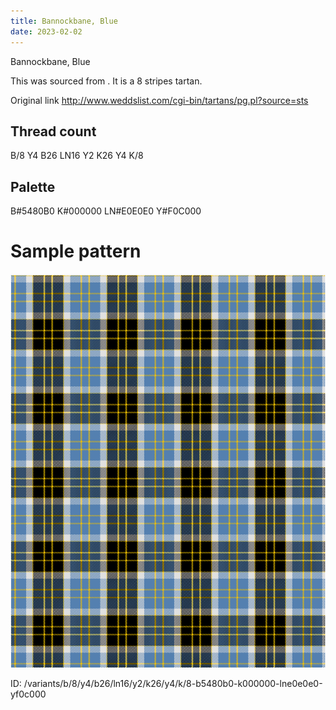 ```yaml
---
title: Bannockbane, Blue
date: 2023-02-02
---
```

Bannockbane, Blue

This was sourced from <no value>.  It is a 8 stripes tartan.

Original link http://www.weddslist.com/cgi-bin/tartans/pg.pl?source=sts

## Thread count
B/8 Y4 B26 LN16 Y2 K26 Y4 K/8

## Palette
B#5480B0 K#000000 LN#E0E0E0 Y#F0C000

# Sample pattern

![Tartan detail](tartan.png "B/8 Y4 B26 LN16 Y2 K26 Y4 K/8 tartan")

ID: /variants/b/8/y4/b26/ln16/y2/k26/y4/k/8-b5480b0-k000000-lne0e0e0-yf0c000